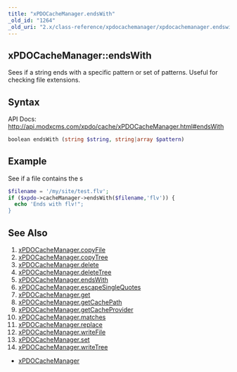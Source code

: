 ```yaml
---
title: "xPDOCacheManager.endsWith"
_old_id: "1264"
_old_uri: "2.x/class-reference/xpdocachemanager/xpdocachemanager.endswith"
---
```


## xPDOCacheManager::endsWith

Sees if a string ends with a specific pattern or set of patterns. Useful for checking file extensions.

## Syntax

API Docs: <http://api.modxcms.com/xpdo/cache/xPDOCacheManager.html#endsWith>

``` php 
boolean endsWith (string $string, string|array $pattern)
```

## Example

See if a file contains the s

``` php 
$filename = '/my/site/test.flv';
if ($xpdo->cacheManager->endsWith($filename,'flv')) {
  echo 'Ends with flv!";
}
```

## See Also

1. [xPDOCacheManager.copyFile](xpdo/class-reference/xpdocachemanager/xpdocachemanager.copyfile)
2. [xPDOCacheManager.copyTree](xpdo/class-reference/xpdocachemanager/xpdocachemanager.copytree)
3. [xPDOCacheManager.delete](xpdo/class-reference/xpdocachemanager/xpdocachemanager.delete)
4. [xPDOCacheManager.deleteTree](xpdo/class-reference/xpdocachemanager/xpdocachemanager.deletetree)
5. [xPDOCacheManager.endsWith](xpdo/class-reference/xpdocachemanager/xpdocachemanager.endswith)
6. [xPDOCacheManager.escapeSingleQuotes](xpdo/class-reference/xpdocachemanager/xpdocachemanager.escapesinglequotes)
7. [xPDOCacheManager.get](xpdo/class-reference/xpdocachemanager/xpdocachemanager.get)
8. [xPDOCacheManager.getCachePath](xpdo/class-reference/xpdocachemanager/xpdocachemanager.getcachepath)
9. [xPDOCacheManager.getCacheProvider](xpdo/class-reference/xpdocachemanager/xpdocachemanager.getcacheprovider)
10. [xPDOCacheManager.matches](xpdo/class-reference/xpdocachemanager/xpdocachemanager.matches)
11. [xPDOCacheManager.replace](xpdo/class-reference/xpdocachemanager/xpdocachemanager.replace)
12. [xPDOCacheManager.writeFile](xpdo/class-reference/xpdocachemanager/xpdocachemanager.writefile)
13. [xPDOCacheManager.set](xpdo/class-reference/xpdocachemanager/xpdocachemanager.set)
14. [xPDOCacheManager.writeTree](xpdo/class-reference/xpdocachemanager/xpdocachemanager.writetree)

- [xPDOCacheManager](xpdo/class-reference/xpdocachemanager "xPDOCacheManager")